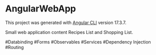# AngularWebApp

This project was generated with [Angular CLI](https://github.com/angular/angular-cli) version 17.3.7.

Small web application content Recipes List and Shopping List.

#Databinding
#Forms
#Observables
#Services
#Dependency Injection
#Routing
